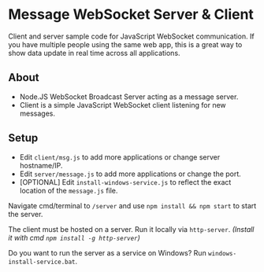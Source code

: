 # Message WebSocket Server & Client
Client and server sample code for JavaScript WebSocket communication.
If you have multiple people using the same web app, this is a great way to show data update in real time across all applications.

## About
- Node.JS WebSocket Broadcast Server acting as a message server.
- Client is a simple JavaScript WebSocket client listening for new messages.

## Setup
- Edit `client/msg.js` to add more applications or change server hostname/IP.
- Edit `server/message.js` to add more applications or change the port.
- [OPTIONAL] Edit `install-windows-service.js` to reflect the exact location of the `message.js` file.

Navigate cmd/terminal to `/server` and use `npm install && npm start` to start the server.

The client must be hosted on a server. Run it locally via `http-server`. _(Install it with cmd `npm install -g http-server`)_

Do you want to run the server as a service on Windows? Run `windows-install-service.bat`.
